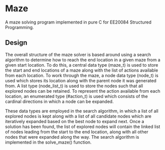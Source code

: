 # Maze

A maze solving program implemented in pure C for EE20084 Structured Programming.


## Design

The overall structure of the maze solver is based around using a search
algorithm to determine how to reach the end location in a given maze from a
given start location. To do this, a central data type (maze_t) is used to store
the start and end locations of a maze along with the list of actions available
from each location. To work through the maze, a node data type (node_t) is used
which stores its location along with the parent node it was generated from. A
list type (node_list_t) is used to store the nodes such that all explored nodes
can be retained. To represent the action available from each location, an
enumerated type (#action_t) is used which consists of the cardinal directions in
which a node can be expanded.

These data types are employed in the search algorithm, in which a list of all
explored nodes is kept along with a list of all candidate nodes which are
iteratively expanded based on the best node to expand next. Once a solution has
been found, the list of explored nodes will contain the linked list of nodes
leading from the start to the end location, along with all other nodes that were
expanded along the way. The search algorithm is implemented in the solve_maze()
function.
